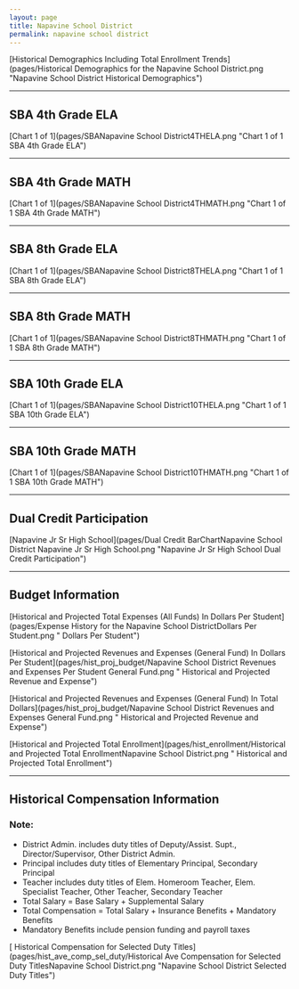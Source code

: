```yaml
---
layout: page
title: Napavine School District
permalink: napavine school district
---
```



[Historical Demographics Including Total Enrollment Trends](pages/Historical Demographics for the Napavine School District.png "Napavine School District Historical Demographics")

___

## SBA 4th Grade ELA

[Chart 1 of 1](pages/SBANapavine School District4THELA.png "Chart 1 of 1 SBA 4th Grade ELA")


___

## SBA 4th Grade MATH

[Chart 1 of 1](pages/SBANapavine School District4THMATH.png "Chart 1 of 1 SBA 4th Grade MATH")


___

## SBA 8th Grade ELA

[Chart 1 of 1](pages/SBANapavine School District8THELA.png "Chart 1 of 1 SBA 8th Grade ELA")


___

## SBA 8th Grade MATH

[Chart 1 of 1](pages/SBANapavine School District8THMATH.png "Chart 1 of 1 SBA 8th Grade MATH")


___

## SBA 10th Grade ELA

[Chart 1 of 1](pages/SBANapavine School District10THELA.png "Chart 1 of 1 SBA 10th Grade ELA")


___

## SBA 10th Grade MATH

[Chart 1 of 1](pages/SBANapavine School District10THMATH.png "Chart 1 of 1 SBA 10th Grade MATH")


___

## Dual Credit Participation

[Napavine Jr Sr High School](pages/Dual Credit BarChartNapavine School District Napavine Jr Sr High School.png "Napavine Jr Sr High School Dual Credit Participation")


___

## Budget Information

[Historical and Projected Total Expenses (All Funds) In Dollars Per Student](pages/Expense History for the Napavine School DistrictDollars Per Student.png " Dollars Per Student")

[Historical and Projected Revenues and Expenses (General Fund) In Dollars Per Student](pages/hist_proj_budget/Napavine School District Revenues and Expenses Per Student General Fund.png " Historical and Projected Revenue and Expense")

[Historical and Projected Revenues and Expenses (General Fund) In Total Dollars](pages/hist_proj_budget/Napavine School District Revenues and Expenses General Fund.png " Historical and Projected Revenue and Expense")

[Historical and Projected Total Enrollment](pages/hist_enrollment/Historical and Projected Total EnrollmentNapavine School District.png " Historical and Projected Total Enrollment")


___

## Historical Compensation Information
### Note:
- District Admin. includes duty titles of Deputy/Assist. Supt., Director/Supervisor, Other District Admin.
- Principal includes duty titles of Elementary Principal, Secondary Principal
- Teacher includes duty titles of Elem. Homeroom Teacher, Elem. Specialist Teacher, Other Teacher, Secondary Teacher
- Total Salary = Base Salary + Supplemental Salary
- Total Compensation = Total Salary + Insurance Benefits + Mandatory Benefits
- Mandatory Benefits include pension funding and payroll taxes

[ Historical Compensation for Selected Duty Titles](pages/hist_ave_comp_sel_duty/Historical Ave Compensation for Selected Duty TitlesNapavine School District.png "Napavine School District Selected Duty Titles")

